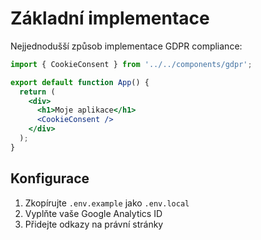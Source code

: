 # Základní implementace

Nejjednodušší způsob implementace GDPR compliance:

```jsx
import { CookieConsent } from '../../components/gdpr';

export default function App() {
  return (
    <div>
      <h1>Moje aplikace</h1>
      <CookieConsent />
    </div>
  );
}
```

## Konfigurace

1. Zkopírujte `.env.example` jako `.env.local`
2. Vyplňte vaše Google Analytics ID
3. Přidejte odkazy na právní stránky
